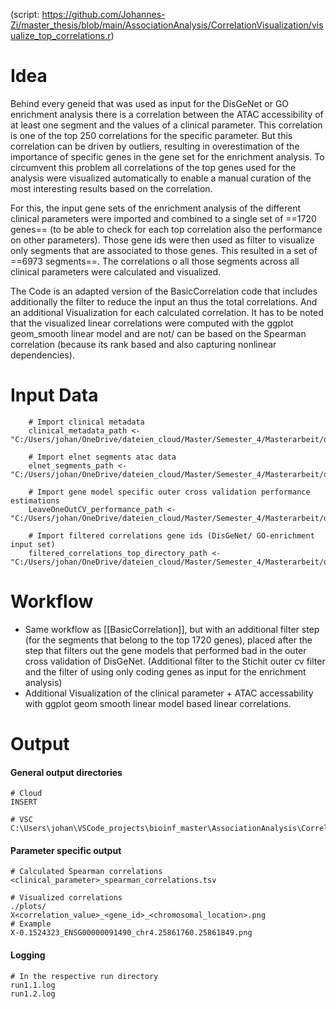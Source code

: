 (script: https://github.com/Johannes-Zi/master_thesis/blob/main/AssociationAnalysis/CorrelationVisualization/visualize_top_correlations.r)

# Idea
Behind every geneid that was used as input for the DisGeNet or GO enrichment analysis there is a correlation between the ATAC accessibility of at least one segment and the values of a clinical parameter. This correlation is one of the top 250 correlations for the specific parameter. But this correlation can be driven by outliers, resulting in overestimation of the importance of specific genes in the gene set for the enrichment analysis.
To circumvent this problem all correlations of the top genes used for the analysis were visualized automatically to enable a manual curation of the most interesting results based on the correlation.

For this, the input gene sets of the enrichment analysis of the different clinical parameters were imported and combined to a single set of ==1720 genes== (to be able to check for each top correlation also the performance on other parameters).
Those gene ids were then used as filter to visualize only segments that are associated to those genes. This resulted in a set of ==6973 segments==. The correlations o all those segments across all clinical parameters were calculated and visualized.

The Code is an adapted version of the BasicCorrelation code that includes additionally the filter to reduce the input an thus the total correlations. And an additional Visualization for each calculated correlation.
It has to be noted that the visualized linear correlations were computed with the ggplot geom_smooth linear model and are not/ can be based on the Spearman correlation (because its rank based and also capturing nonlinear dependencies).
# Input Data
```
	# Import clinical metadata
    clinical_metadata_path <- "C:/Users/johan/OneDrive/dateien_cloud/Master/Semester_4/Masterarbeit/data/pulmanory_hypertension/clinical_data/version_26.05.24/isolated_metadata.csv"
    
	# Import elnet segments atac data
	elnet_segments_path <- "C:/Users/johan/OneDrive/dateien_cloud/Master/Semester_4/Masterarbeit/data/pulmanory_hypertension/regression/CollapsedSegmentation/elnet_model_segments_df.tsv"

	# Import gene model specific outer cross validation performance estimations
	LeaveOneOutCV_performance_path <- "C:/Users/johan/OneDrive/dateien_cloud/Master/Semester_4/Masterarbeit/data/pulmanory_hypertension/regression/leaveOneOut_regression/performance_evaluation/Performance_Overview.tsv"

	# Import filtered correlations gene ids (DisGeNet/ GO-enrichment input set)
	filtered_correlations_top_directory_path <- "C:/Users/johan/OneDrive/dateien_cloud/Master/Semester_4/Masterarbeit/data/pulmanory_hypertension/go_enrichment/spear_thres_04_up_to_250/corr_based_gene_filtering/"
```
# Workflow
- Same workflow as [[BasicCorrelation]], but with an additional filter step (for the segments that belong to the top 1720 genes), placed after the step that filters out the gene models that performed bad in the outer cross validation of DisGeNet. (Additional filter to the Stichit outer cv filter and the filter of using only coding genes as input for the enrichment analysis)
- Additional Visualization of the clinical parameter + ATAC accessability with ggplot geom smooth linear model based linear correlations.

# Output
#### General output directories
```
# Cloud
INSERT

# VSC
C:\Users\johan\VSCode_projects\bioinf_master\AssociationAnalysis\CorrelationVisualization\runs\v1
```
#### Parameter specific output
```
# Calculated Spearman correlations
<clinical_parameter>_spearman_correlations.tsv

# Visualized correlations
./plots/
X<correlation_value>_<gene_id>_<chromosomal_location>.png
# Example
X-0.1524323_ENSG00000091490_chr4.25861760.25861849.png
```

#### Logging
```
# In the respective run directory
run1.1.log
run1.2.log
```